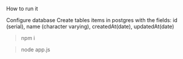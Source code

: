 How to run it

Configure database
  Create tables items in postgres with the fields: id (serial), name (character varying), createdAt(date), updatedAt(date)
  
> npm i

> node app.js
